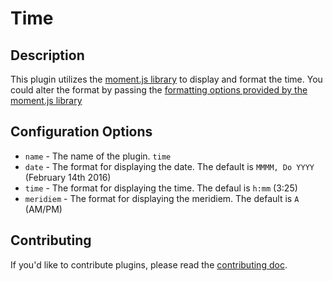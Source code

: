 # Time

## Description ##
This plugin utilizes the [moment.js library](http://momentjs.com/) to display and format the time. You could alter the format by passing the [formatting options provided by the moment.js library](http://momentjs.com/docs/#/displaying/) 


## Configuration Options ##

- `name` - The name of the plugin. `time`
- `date` - The format for displaying the date. The default is `MMMM, Do YYYY` (February 14th 2016)
- `time` - The format for displaying the time. The defaul is `h:mm` (3:25)
- `meridiem` - The format for displaying the meridiem. The default is `A` (AM/PM)

## Contributing ##

If you'd like to contribute plugins, please read the [contributing doc](https://github.com/UnitiApp/uniti-plugins/blob/master/CONTRIBUTE.md).